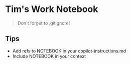 # Tim's Work Notebook

> Don't forget to .gitignore!

## Tips

- Add refs to NOTEBOOK in your copilot-instructions.md
- Include NOTEBOOK in your context